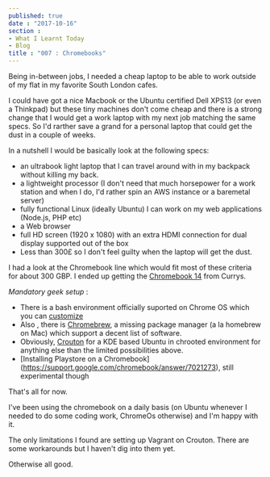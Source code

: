 ```yaml
---
published: true
date : "2017-10-16"
section :
- What I Learnt Today
- Blog
title : "007 : Chromebooks"
---
```

Being in-between jobs, I needed a cheap laptop to be able to work outside of my flat in my favorite South London cafes. 

I could have got a nice Macbook or the Ubuntu certified Dell XPS13 (or even a Thinkpad) but these tiny machines don't come cheap and there is a strong change that I would get a work laptop with my next job matching the same specs. So I'd rarther save a grand for a personal laptop that could get the dust in a couple of weeks. 

In a nutshell I would be basically look at the following specs: 

- an ultrabook light laptop that I can travel around with in my backpack without killing my back.
- a lightweight processor (I don't need that much  horsepower for a work station and when I do, I'd rather spin an AWS instance or a baremetal server) 
- fully functional Linux (ideally Ubuntu) I can work on my web applications (Node.js, PHP etc) 
- a Web browser 
- full HD screen (1920 x 1080) with an extra HDMI connection for dual display supported out of the box
- Less than 300£ so I don't feel guilty when the laptop will get the dust.

I had a look at the Chromebook line which would fit most of these criteria for about 300 GBP. I ended up getting the [Chromebook 14](https://www.acer.com/ac/en/GB/content/series/acerchromebook14) from Currys. 

*Mandatory geek setup* : 

- There is a bash environment officially suported on Chrome OS which you can [customize](https://gist.github.com/aaronhalford/a009bc73498407ae80e2)
- Also , there is [Chromebrew](http://skycocker.github.io/chromebrew/), a missing package manager (a la homebrew on Mac) which support a decent list of software.  
- Obviously, [Crouton](https://github.com/dnschneid/crouton) for a KDE based Ubuntu in chrooted environment for anything else than the limited possibilities above.
- [Installing Playstore on a Chromebook] (https://support.google.com/chromebook/answer/7021273), still experimental though

That's all for now.

I've been using the chromebook on a daily basis (on Ubuntu whenever I needed to do some coding work, ChromeOs otherwise) and I'm happy with it.

The only limitations I found are setting up Vagrant on Crouton. There are some workarounds but I haven't dig into them yet.

Otherwise all good.
